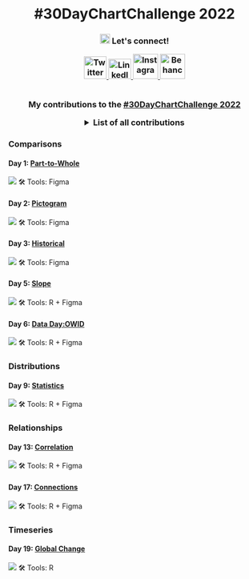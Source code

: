 <h1 align="center">
#30DayChartChallenge 2022
</h1>

<h3 align="center">
<img src="icons/handwaving.gif"
     width= 20 height=20>
      Let's connect!
</p>


      
<div align="center">
 <a href="https://twitter.com/pablo_alvrez">
   <img alt="Twitter icon" src="icons/twitter.png"
        width=45 height=45>
      </a>
 <a href="https://www.linkedin.com/in/pabloalvarezbaeza/">
   <img alt="LinkedIn icon" src="icons/linkedin.png"
        width=45 height=40>
      </a>
   <a href="https://www.instagram.com/hi.pablo.alvarez/">
   <img alt="Instagram icon" src="icons/instagram.png"
        width=50 height=50>
      </a>
      <a href="https://www.behance.net/pabloalvarez21">
   <img alt="Behance icon" src="icons/behance.png"
        width=50 height=50>
      </a>                                           
</div>         
<br>
<p align="center">
My contributions to the <a href="https://twitter.com/30DayChartChall" target="_blank">#30DayChartChallenge 2022</a>
</p>

<details>
  <summary>List of all contributions</summary>
  
  1. Comparisons
      * [Part-to-Whole](/01_part_to_whole)
      * [Pictogram](/02_pictogram)
      * [Historical](03_historical)
      * [Slope](/05_slope)
      * [Data Day:OWID](/06_data_day_OWID)
  2. Distributions
      * [Statistics](/09_statistics)
  3. Relationships
      * [Correlation](/09_correlations)
      * [Connections](/17_connections)
  4. Timeseries
      * [Global Change](19_global_change/30chartchallenge_19_global_change_2022.png)

</details>

### Comparisons
#### Day 1: [Part-to-Whole](/01_part_to_whole)
![](01_part_to_whole/30daychartchallenge.png)
🛠 Tools: Figma

#### Day 2: [Pictogram](/02_pictogram)
![](02_pictogram/30daychartchallenge2.png)
🛠 Tools: Figma

#### Day 3: [Historical](/03_historical)
![](03_historical/30chartchallenge_3_2022_figma.png)
🛠 Tools: Figma

#### Day 5: [Slope](/05_slope)
![](05_slope/30chartchallenge_5_slope_2022_figma.png)
🛠 Tools: R + Figma

#### Day 6: [Data Day:OWID](/06_data_day_OWID)
![](30chartchallenge_6_2022_figma.png)
🛠 Tools: R + Figma

### Distributions
#### Day 9: [Statistics](/09_statistics)
![](09_statistics/30chartchallenge_9_2022_figma.png)
🛠 Tools: R + Figma

### Relationships
#### Day 13: [Correlation](/13_correlation)
![](13_correlations/30chartchallenge_13_2022_figma.png)
🛠 Tools: R + Figma

#### Day 17: [Connections](/17_connections)
![](17_connections/30chartchallenge_18_connections_2022_figma.png)
🛠 Tools: R + Figma

### Timeseries
#### Day 19: [Global Change](/19_global_change)
![](19_global_change/30chartchallenge_19_global_change_2022.png)
🛠 Tools: R
